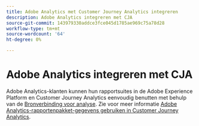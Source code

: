 ```yaml
---
title: Adobe Analytics met Customer Journey Analytics integreren
description: Adobe Analytics integreren met CJA
source-git-commit: 143979330addce3fce045d1785ae969c75a78d28
workflow-type: tm+mt
source-wordcount: '64'
ht-degree: 0%

---
```


# Adobe Analytics integreren met CJA

Adobe Analytics-klanten kunnen hun rapportsuites in de Adobe Experience Platform en Customer Journey Analytics eenvoudig benutten met behulp van de [Bronverbinding voor analyse](https://experienceleague.adobe.com/docs/experience-platform/sources/connectors/adobe-applications/analytics.html?lang=en). Zie voor meer informatie [Adobe Analytics-rapportenpakket-gegevens gebruiken in Customer Journey Analytics](/help/getting-started/aa-vs-cja/aa-data-in-cja.md).